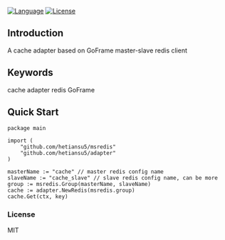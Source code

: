 [![Language](https://img.shields.io/badge/Language-Go-blue.svg)](https://golang.org/)
[![License](https://img.shields.io/github/license/hetiansu5/adapter)](LICENSE)

## Introduction
A cache adapter based on GoFrame master-slave redis client

## Keywords
cache adapter redis GoFrame


## Quick Start

```golang
package main

import (
	"github.com/hetiansu5/msredis"
	"github.com/hetiansu5/adapter"
)

masterName := "cache" // master redis config name
slaveName := "cache_slave" // slave redis config name, can be more
group := msredis.Group(masterName, slaveName)
cache := adapter.NewRedis(msredis.group)
cache.Get(ctx, key)
```


### License
MIT
